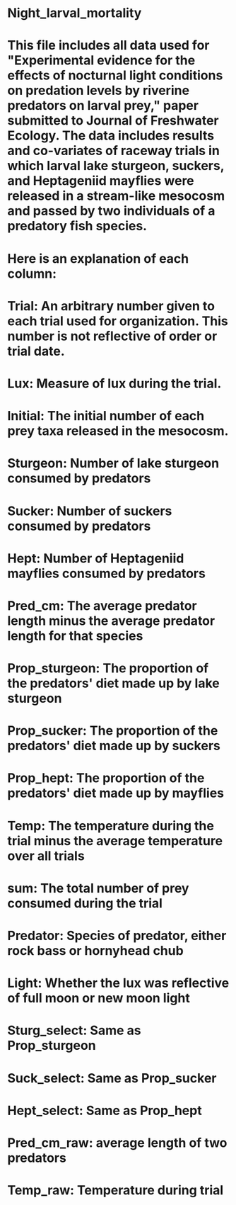 # Night_larval_mortality


# This file includes all data used for "Experimental evidence for the effects of nocturnal light conditions on predation levels by riverine predators on larval prey," paper submitted to Journal of Freshwater Ecology.  The data includes results and co-variates of raceway trials in which larval lake sturgeon, suckers, and Heptageniid mayflies were released in a stream-like mesocosm and passed by two individuals of a predatory fish species.  
# Here is an explanation of each column:
# Trial: An arbitrary number given to each trial used for organization.  This number is not reflective of order or trial date.  
# Lux: Measure of lux during the trial.
# Initial: The initial number of each prey taxa released in the mesocosm.
# Sturgeon: Number of lake sturgeon consumed by predators
# Sucker: Number of suckers consumed by predators
# Hept: Number of Heptageniid mayflies consumed by predators
# Pred_cm: The average predator length minus the average predator length for that species
# Prop_sturgeon: The proportion of the predators' diet made up by lake sturgeon
# Prop_sucker: The proportion of the predators' diet made up by suckers
# Prop_hept: The proportion of the predators' diet made up by mayflies
# Temp: The temperature during the trial minus the average temperature over all trials
# sum: The total number of prey consumed during the trial
# Predator: Species of predator, either rock bass or hornyhead chub
# Light: Whether the lux was reflective of full moon or new moon light
# Sturg_select: Same as Prop_sturgeon
# Suck_select: Same as Prop_sucker
# Hept_select: Same as Prop_hept
# Pred_cm_raw: average length of two predators
# Temp_raw: Temperature during trial

